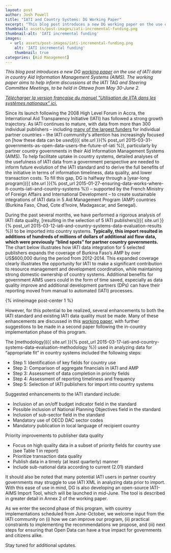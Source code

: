 ```yaml
---
layout: post
author: Josh Powell
title: "IATI and Country Systems: DG Working Paper"
excerpt: "This blog post introduces a new DG working paper on the use of IATI data in country Aid Information Managements Systems (AIMS). The working paper aims to help inform discussions at the IATI TAG and Steering Committee Meetings, to be held in Ottawa from May 30-June 2..."
thumbnail: assets/post-images/iati-incremental-funding.png
thumbnail-alt: 'IATI incremental funding'
images:
  - url: assets/post-images/iati-incremental-funding.png
    alt: 'IATI incremental funding'
    thumbnail: true
categories: [Aid Management]
---
```


*This blog post introduces a new DG [working paper](/assets/post-resources/IATI_CountrySystems_DataReviewFindings_Public.pdf) on the use of IATI data in country Aid Information Management Systems (AIMS). The working paper aims to help inform discussions at the IATI TAG and Steering Committee Meetings, to be held in Ottawa from May 30-June 2.*

*[Télécharger la version française du manuel "Utilisation de IITA dans les systèmes nationaux” ici.](/assets/post-resources/utilisation_de_iita_dans_les_systemes_nationaux.pdf)*

Since its launch following the 2008 High Level Forum in Accra, the International Aid Transparency Initiative (IATI) has followed a strong growth trajectory. As IATI continues to mature, with data from more than 300 individual publishers – including [many of the largest funders](https://sites.google.com/site/useofiatidataincountrysystems/home) for individual partner countries – the IATI community's attention has increasingly focused on [how these data can be *used*]({{ site.url }}{% post_url 2015-03-31-governments-as-open-data-users-the-future-of-iati %}), particularly by partner country governments in their Aid Information Management Systems (AIMS). To help facilitate uptake in country systems, detailed analyses of the usefulness of IATI data from a government perspective are needed to inform future evolution of the IATI standard and to derive the full benefits of the initiative in terms of information timeliness, data quality, and lower transaction costs. To fill this gap, DG is halfway through a [year-long program]({{ site.url }}{% post_url 2015-01-27-ensuring-data-works-where-it-counts-iati-and-country-systems %}) – supported by the French Ministry of Foreign Affairs and International Development – to create sustainable integrations of IATI data in 5 Aid Management Program (AMP) countries (Burkina Faso, Chad, Cote d’Ivoire, Madagascar, and Senegal). 

During the past several months, we have performed a rigorous analysis of IATI data quality, [resulting in the selection of 5 IATI publishers]({{ site.url }}{% post_url 2015-03-12-iati-and-country-systems-data-evaluation-results %}) to be imported into country systems. **Typically, this import resulted in additions of hundreds of millions of dollars of additional aid flow data, which were previously “blind spots” for partner country governments.** The chart below illustrates how IATI data integration for 5 selected publishers expands the coverage of Burkina Faso’s AMP by over US$600,000 during the period from 2012-2014. This expanded coverage clearly illustrates the opportunity for IATI to make a significant contribution to resource management and development coordination, while maintaining strong domestic ownership of country systems. Additional benefits for government AIMS users could in the form of time saved, especially as data quality improve and additional development partners (DPs) can have their reporting moved from manual to automated (IATI) processes.

{% inlineimage post-center 1 %}

However, for this potential to be realized, several enhancements to both the IATI standard and existing IATI data quality must be made. Many of these enhancements are discussed in this [working paper](/assets/post-resources/IATI_CountrySystems_DataReviewFindings_Public.pdf), with further suggestions to be made in a second paper following the in-country implementation phase of this program. 

The [methodology]({{ site.url }}{% post_url 2015-03-17-iati-and-country-systems-data-evaluation-methodology %}) used in analyzing data for “appropriate fit” in country systems included the following steps:

- Step 1: Identification of key fields for country use
- Step 2:	Comparison of aggregate financials in IATI and AMP
- Step 3:	Assessment of data completion in priority fields
- Step 4:	Assessment of reporting timeliness and frequency
- Step 5:	Selection of IATI publishers for import into country systems

Suggested enhancements to the IATI standard include:

- Inclusion of an on/off budget indicator field in the standard
- Possible inclusion of National Planning Objectives field in the standard
- Inclusion of sub-sector field in the standard
-	Mandatory use of OECD DAC sector codes
- Mandatory publication in local language of recipient country

Priority improvements to publisher data quality

-	Focus on high quality data in a subset of priority fields for country use (see Table 1 in report)
-	Prioritize transaction data quality
-	Publish data in a timely (at least quarterly) manner
-	Include sub-national data according to current (2.01) standard

It should also be noted that many potential IATI users in partner country governments may struggle to use IATI XML in analyzing data prior to import. With this ease of use in mind, DG is also developing an open-source IATI-AIMS Import Tool, which will be launched in mid-June. The tool is described in greater detail in Annex 2 of the working paper.

As we enter the second phase of this program, with country implementations scheduled from June-October, we welcome input from the IATI community on (i) how we can improve our program, (ii) practical constraints to implementing the recommendations we propose, and (iii) next steps for ensuring that Open Data can have a true impact for governments and citizens alike.

Stay tuned for additional updates.
